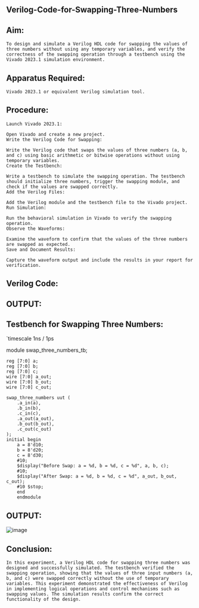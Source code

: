 ## Verilog-Code-for-Swapping-Three-Numbers
## Aim:
```
To design and simulate a Verilog HDL code for swapping the values of three numbers without using any temporary variables, and verify the correctness of the swapping operation through a testbench using the Vivado 2023.1 simulation environment.
```
## Apparatus Required:
```
Vivado 2023.1 or equivalent Verilog simulation tool.
```
## Procedure:
```
Launch Vivado 2023.1:

Open Vivado and create a new project.
Write the Verilog Code for Swapping:

Write the Verilog code that swaps the values of three numbers (a, b, and c) using basic arithmetic or bitwise operations without using temporary variables.
Create the Testbench:

Write a testbench to simulate the swapping operation. The testbench should initialize three numbers, trigger the swapping module, and check if the values are swapped correctly.
Add the Verilog Files:

Add the Verilog module and the testbench file to the Vivado project.
Run Simulation:

Run the behavioral simulation in Vivado to verify the swapping operation.
Observe the Waveforms:

Examine the waveform to confirm that the values of the three numbers are swapped as expected.
Save and Document Results:

Capture the waveform output and include the results in your report for verification.
```
## Verilog Code:


## OUTPUT:

## Testbench for Swapping Three Numbers:

`timescale 1ns / 1ps

module swap_three_numbers_tb;

    reg [7:0] a;
    reg [7:0] b;
    reg [7:0] c;
    wire [7:0] a_out;
    wire [7:0] b_out;
    wire [7:0] c_out;

    swap_three_numbers uut (
        .a_in(a),
        .b_in(b),
        .c_in(c),
        .a_out(a_out),
        .b_out(b_out),
        .c_out(c_out)
    );
    initial begin
        a = 8'd10; 
        b = 8'd20; 
        c = 8'd30; 
        #10;
        $display("Before Swap: a = %d, b = %d, c = %d", a, b, c);
        #10;
        $display("After Swap: a = %d, b = %d, c = %d", a_out, b_out, c_out);
        #10 $stop;
        end
        endmodule

## OUTPUT:
![image](https://github.com/user-attachments/assets/152b311d-c421-44f7-9628-779e597dd4bb)

## Conclusion:
```
In this experiment, a Verilog HDL code for swapping three numbers was designed and successfully simulated. The testbench verified the swapping operation, showing that the values of three input numbers (a, b, and c) were swapped correctly without the use of temporary variables. This experiment demonstrated the effectiveness of Verilog in implementing logical operations and control mechanisms such as swapping values. The simulation results confirm the correct functionality of the design.
```
